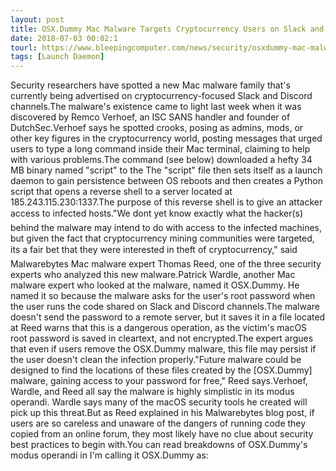 ```yaml
---
layout: post
title: OSX.Dummy Mac Malware Targets Cryptocurrency Users on Slack and Discord Channels
date: 2018-07-03 00:02:1
tourl: https://www.bleepingcomputer.com/news/security/osxdummy-mac-malware-targets-cryptocurrency-users-on-slack-and-discord-channels/
tags: [Launch Daemon]
---
```

Security researchers have spotted a new Mac malware family that's currently being advertised on cryptocurrency-focused Slack and Discord channels.The malware's existence came to light last week when it was discovered by Remco Verhoef, an ISC SANS handler and founder of DutchSec.Verhoef says he spotted crooks, posing as admins, mods, or other key figures in the cryptocurrency world, posting messages that urged users to type a long command inside their Mac terminal, claiming to help with various problems.The command (see below) downloaded a hefty 34 MB binary named "script" to the The "script" file then sets itself as a launch daemon to gain persistence between OS reboots and then creates a Python script that opens a reverse shell to a server located at 185.243.115.230:1337.The purpose of this reverse shell is to give an attacker access to infected hosts."We dont yet know exactly what the hacker(s) behind the malware may intend to do with access to the infected machines, but given the fact that cryptocurrency mining communities were targeted, its a fair bet that they were interested in theft of cryptocurrency," said Malwarebytes Mac malware expert Thomas Reed, one of the three security experts who analyzed this new malware.Patrick Wardle, another Mac malware expert who looked at the malware, named it OSX.Dummy. He named it so because the malware asks for the user's root password when the user runs the code shared on Slack and Discord channels.The malware doesn't send the password to a remote server, but it saves it in a file located at Reed warns that this is a dangerous operation, as the victim's macOS root password is saved in cleartext, and not encrypted.The expert argues that even if users remove the OSX.Dummy malware, this file may persist if the user doesn't clean the infection properly."Future malware could be designed to find the locations of these files created by the [OSX.Dummy] malware, gaining access to your password for free," Reed says.Verhoef, Wardle, and Reed all say the malware is highly simplistic in its modus operandi. Wardle says many of the macOS security tools he created will pick up this threat.But as Reed explained in his Malwarebytes blog post, if users are so careless and unaware of the dangers of running code they copied from an online forum, they most likely have no clue about security best practices to begin with.You can read breakdowns of OSX.Dummy's modus operandi in I'm calling it OSX.Dummy as: